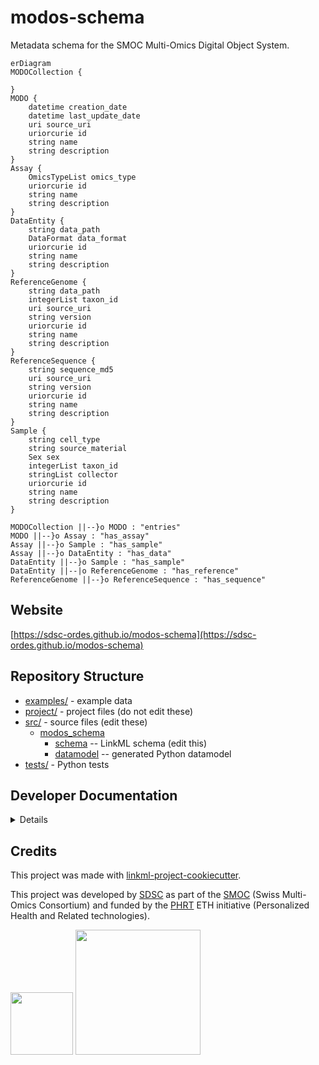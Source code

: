 # modos-schema

Metadata schema for the SMOC Multi-Omics Digital Object System.

```mermaid
erDiagram
MODOCollection {

}
MODO {
    datetime creation_date  
    datetime last_update_date  
    uri source_uri  
    uriorcurie id  
    string name  
    string description  
}
Assay {
    OmicsTypeList omics_type  
    uriorcurie id  
    string name  
    string description  
}
DataEntity {
    string data_path  
    DataFormat data_format  
    uriorcurie id  
    string name  
    string description  
}
ReferenceGenome {
    string data_path  
    integerList taxon_id  
    uri source_uri  
    string version  
    uriorcurie id  
    string name  
    string description  
}
ReferenceSequence {
    string sequence_md5  
    uri source_uri  
    string version  
    uriorcurie id  
    string name  
    string description  
}
Sample {
    string cell_type  
    string source_material  
    Sex sex  
    integerList taxon_id  
    stringList collector  
    uriorcurie id  
    string name  
    string description  
}

MODOCollection ||--}o MODO : "entries"
MODO ||--}o Assay : "has_assay"
Assay ||--}o Sample : "has_sample"
Assay ||--}o DataEntity : "has_data"
DataEntity ||--}o Sample : "has_sample"
DataEntity ||--|o ReferenceGenome : "has_reference"
ReferenceGenome ||--}o ReferenceSequence : "has_sequence"

```



## Website

[https://sdsc-ordes.github.io/modos-schema](https://sdsc-ordes.github.io/modos-schema)

## Repository Structure

* [examples/](examples/) - example data
* [project/](project/) - project files (do not edit these)
* [src/](src/) - source files (edit these)
  * [modos_schema](src/modos_schema)
    * [schema](src/modos_schema/schema) -- LinkML schema
      (edit this)
    * [datamodel](src/modos_schema/datamodel) -- generated
      Python datamodel
* [tests/](tests/) - Python tests

## Developer Documentation

<details>
Use the `make` command to generate project artefacts:

* `make all`: make everything
* `make deploy`: deploys site
</details>

## Credits

This project was made with
[linkml-project-cookiecutter](https://github.com/linkml/linkml-project-cookiecutter).

This project was developed by [SDSC](https://datascience.ch) as part of the [SMOC](http://smoc.ethz.ch) (Swiss Multi-Omics Consortium) and funded by the [PHRT](https://www.sfa-phrt.ch) ETH initiative (Personalized Health and Related technologies).

<img src="http://smoc.ethz.ch/images/smoc_mint.svg" width=100 /> <img src="https://www.sfa-phrt.ch/wp-content/uploads/2022/07/PHRT_Logo_transparent_50px.png" width=200 /> 
